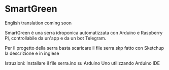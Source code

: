 # SmartGreen

English translation coming soon

SmartGreen è una serra idroponica automatizzata con Arduino e Raspberry Pi, controllabile da un'app e da un bot Telegram.

Per il progetto della serra basta scaricare il file serra.skp fatto con Sketchup la descrizione e in inglese

Istruzioni: 
Installare il file serra.ino su Arduino Uno utilizzando Arduino IDE

